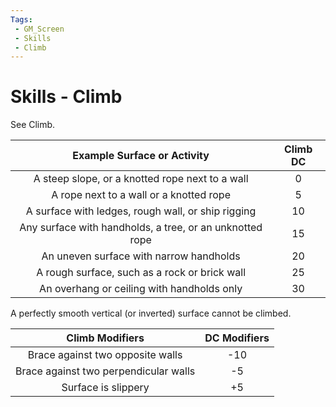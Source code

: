 ```yaml
---
Tags:
 - GM_Screen
 - Skills
 - Climb
---
```

# Skills - Climb

See Climb.

|             **Example Surface or Activity**              | **Climb DC** |
|:--------------------------------------------------------:|:------------:|
|     A steep slope, or a knotted rope next to a wall      |      0       |
|         A rope next to a wall or a knotted rope          |      5       |
|    A surface with ledges, rough wall, or ship rigging    |      10      |
| Any surface with handholds, a tree, or an unknotted rope |      15      |
|         An uneven surface with narrow handholds          |      20      |
|      A rough surface, such as a rock or brick wall       |      25      |
|        An overhang or ceiling with handholds only        |      30      | 
A perfectly smooth vertical (or inverted) surface cannot be climbed.

|          **Climb Modifiers**          | **DC Modifiers** |
|:-------------------------------------:|:----------------:|
|   Brace against two opposite walls    |       -10        |
| Brace against two perpendicular walls |        -5        |
|          Surface is slippery          |        +5        | 
